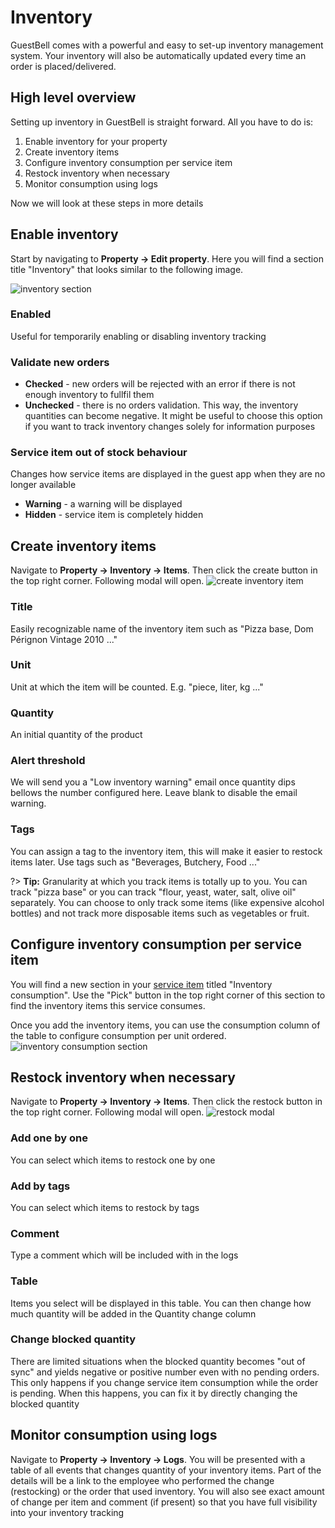 # Inventory

GuestBell comes with a powerful and easy to set-up inventory management system. Your inventory will also be automatically updated every time an order is placed/delivered.

## High level overview

Setting up inventory in GuestBell is straight forward. All you have to do is:

1. Enable inventory for your property
2. Create inventory items
3. Configure inventory consumption per service item
4. Restock inventory when necessary
5. Monitor consumption using logs

Now we will look at these steps in more details

## Enable inventory

Start by navigating to **Property -> Edit property**. Here you will find a section title "Inventory" that looks similar to the following image.

![inventory section](https://static.guestbell.com/img/docs/inventory/inventory-section.jpg)

### Enabled

Useful for temporarily enabling or disabling inventory tracking

### Validate new orders

- **Checked** - new orders will be rejected with an error if there is not enough inventory to fullfil them
- **Unchecked** - there is no orders validation. This way, the inventory quantities can become negative. It might be useful to choose this option if you want to track inventory changes solely for information purposes

### Service item out of stock behaviour

Changes how service items are displayed in the guest app when they are no longer available

- **Warning** - a warning will be displayed
- **Hidden** - service item is completely hidden

## Create inventory items

Navigate to **Property -> Inventory -> Items**. Then click the create button in the top right corner. Following modal will open.
![create inventory item](https://static.guestbell.com/img/docs/inventory/inventory-section.jpg)

### Title

Easily recognizable name of the inventory item such as "Pizza base, Dom Pérignon Vintage 2010 ..."

### Unit

Unit at which the item will be counted. E.g. "piece, liter, kg ..."

### Quantity

An initial quantity of the product

### Alert threshold

We will send you a "Low inventory warning" email once quantity dips bellows the number configured here. Leave blank to disable the email warning.

### Tags

You can assign a tag to the inventory item, this will make it easier to restock items later. Use tags such as "Beverages, Butchery, Food ..."

?> **Tip:** Granularity at which you track items is totally up to you. You can track "pizza base" or you can track "flour, yeast, water, salt, olive oil" separately. You can choose to only track some items (like expensive alcohol bottles) and not track more disposable items such as vegetables or fruit.

## Configure inventory consumption per service item

You will find a new section in your [service item](services.md#service-details) titled "Inventory consumption". Use the "Pick" button in the top right corner of this section to find the inventory items this service consumes.

Once you add the inventory items, you can use the consumption column of the table to configure consumption per unit ordered.
![inventory consumption section](https://static.guestbell.com/img/docs/inventory/inventory-consumption-section.jpg)

## Restock inventory when necessary

Navigate to **Property -> Inventory -> Items**. Then click the restock button in the top right corner. Following modal will open.
![restock modal](https://static.guestbell.com/img/docs/inventory/restock-modal.jpg)

### Add one by one

You can select which items to restock one by one

### Add by tags

You can select which items to restock by tags

### Comment

Type a comment which will be included with in the logs

### Table

Items you select will be displayed in this table. You can then change how much quantity will be added in the Quantity change column

### Change blocked quantity

There are limited situations when the blocked quantity becomes "out of sync" and yields negative or positive number even with no pending orders. This only happens if you change service item consumption while the order is pending. When this happens, you can fix it by directly changing the blocked quantity

## Monitor consumption using logs

Navigate to **Property -> Inventory -> Logs**. You will be presented with a table of all events that changes quantity of your inventory items. Part of the details will be a link to the employee who performed the change (restocking) or the order that used inventory. You will also see exact amount of change per item and comment (if present) so that you have full visibility into your inventory tracking
